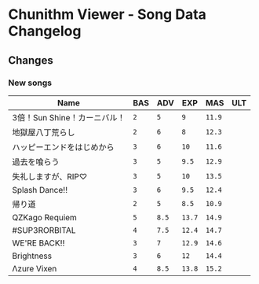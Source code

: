 # Chunithm Viewer - Song Data Changelog

## Changes

### New songs

Name|BAS|ADV|EXP|MAS|ULT
----|---|---|---|---|---
3倍！Sun Shine！カーニバル！|`2`|`5`|`9`|`11.9`
地獄屋八丁荒らし|`2`|`6`|`8`|`12.3`
ハッピーエンドをはじめから|`3`|`6`|`10`|`11.6`
過去を喰らう|`3`|`5`|`9.5`|`12.9`
失礼しますが、RIP♡|`3`|`5`|`10`|`13.5`
Splash Dance!!|`3`|`6`|`9.5`|`12.4`
帰り道|`2`|`5`|`8.5`|`10.9`
QZKago Requiem|`5`|`8.5`|`13.7`|`14.9`
#SUP3RORBITAL|`4`|`7.5`|`12.4`|`14.7`
WE'RE BACK!!|`3`|`7`|`12.9`|`14.6`
Brightness|`3`|`6`|`12`|`14.4`
Λzure Vixen|`4`|`8.5`|`13.8`|`15.2`

